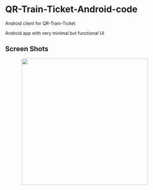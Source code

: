 # QR-Train-Ticket-Android-code
Android client for QR-Train-Ticket

Android app with very minimal but functional UI

## Screen Shots

<div align="center">
    <img src="https://user-images.githubusercontent.com/61539176/155973445-8a34fc45-8ee8-456c-ac38-608c35558f6f.jpeg" width="400px"</img> 
</div>
